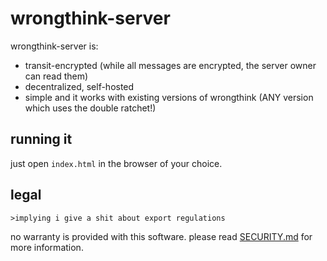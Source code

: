 # wrongthink-server
wrongthink-server is:
* transit-encrypted (while all messages are encrypted, the server owner can read them)
* decentralized, self-hosted
* simple
and it works with existing versions of wrongthink (ANY version which uses the double ratchet!)

## running it
just open `index.html` in the browser of your choice.

## legal
```
>implying i give a shit about export regulations
```

no warranty is provided with this software. please read [SECURITY.md](SECURITY.md) for more information.
